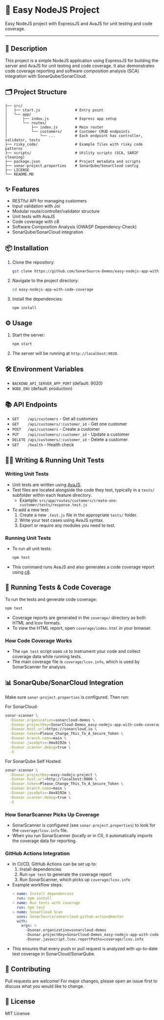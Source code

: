 # 🚀 Easy NodeJS Project 

Easy NodeJS project with ExpressJS and AvaJS for unit testing and code coverage.

---

## 📄 Description 
This project is a simple NodeJS application using ExpressJS for building the server and AvaJS for unit testing and code coverage. It also demonstrates code coverage reporting and software composition analysis (SCA) integration with SonarQube/SonarCloud.

## 🗂️ Project Structure
```
├── src/
│   ├── start.js                # Entry point
│   └── app/
│       ├── index.js            # Express app setup
│       └── routes/
│           ├── index.js        # Main router
│           └── customers/      # Customer CRUD endpoints
│               └── ...         # Each endpoint has controller, validator, tests
├── risky_code/                 # Example files with risky code patterns
├── scripts/                    # Utility scripts (SCA, SARIF cleaning)
├── package.json                # Project metadata and scripts
├── sonar-project.properties    # SonarQube/SonarCloud config
├── LICENSE
└── README.MD
```

## ✨ Features
- RESTful API for managing customers
- Input validation with Joi
- Modular route/controller/validator structure
- Unit tests with AvaJS
- Code coverage with c8
- Software Composition Analysis (OWASP Dependency-Check)
- SonarQube/SonarCloud integration

## 📦 Installation 
1. Clone the repository:
    ```sh
    git clone https://github.com/SonarSource-Demos/easy-nodejs-app-with-code-coverage.git
    ```
2. Navigate to the project directory:
    ```sh
    cd easy-nodejs-app-with-code-coverage
    ```
3. Install the dependencies:
    ```sh
    npm install
    ```

## ⚙️ Usage
1. Start the server:
    ```sh
    npm start
    ```
2. The server will be running at `http://localhost:9020`.

## 🛠️ Environment Variables
- `BACKEND_API_SERVER_APP_PORT` (default: 9020)
- `NODE_ENV` (default: production)

## 📚 API Endpoints
- `GET    /api/customers`                - Get all customers
- `GET    /api/customers/:customer_id`   - Get one customer
- `POST   /api/customers`                - Create a customer
- `PUT    /api/customers/:customer_id`   - Update a customer
- `DELETE /api/customers/:customer_id`   - Delete a customer
- `GET    /health`                       - Health check

## 🧑‍💻 Writing & Running Unit Tests

### Writing Unit Tests
- Unit tests are written using [AvaJS](https://github.com/avajs/ava).
- Test files are located alongside the code they test, typically in a `tests/` subfolder within each feature directory.
    - Example: `src/app/routes/customers/create-one-customer/tests/response.test.js`
- To add a new test:
    1. Create a new `.test.js` file in the appropriate `tests/` folder.
    2. Write your test cases using AvaJS syntax.
    3. Export or require any modules you need to test.

### Running Unit Tests
- To run all unit tests:
    ```sh
    npm test
    ```
- This command runs AvaJS and also generates a code coverage report using [c8](https://github.com/bcoe/c8).

## 🧪 Running Tests & Code Coverage
To run the tests and generate code coverage:
```sh
npm test
```
- Coverage reports are generated in the `coverage/` directory as both HTML and lcov formats.
- To view the HTML report, open `coverage/index.html` in your browser.

### How Code Coverage Works
- The `npm test` script uses `c8` to instrument your code and collect coverage data while running tests.
- The main coverage file is `coverage/lcov.info`, which is used by SonarScanner for analysis.

## 📊 SonarQube/SonarCloud Integration
Make sure `sonar-project.properties` is configured. Then run:

For SonarCloud:
```sh
sonar-scanner \
  -Dsonar.organization=sonarcloud-demos \
  -Dsonar.projectKey=SonarCloud-Demos_easy-nodejs-app-with-code-coverage \
  -Dsonar.host.url=https://sonarcloud.io \
  -Dsonar.token=Please_Change_This_To_A_Secure_Token \
  -Dsonar.branch.name=main \
  -Dsonar.javaOpts=-Xmx8192m \
  -Dsonar.scanner.debug=true \
  -X
```
For SonarQube Self Hosted:
```sh
sonar-scanner \
  -Dsonar.projectKey=easy-nodejs-project \
  -Dsonar.host.url=http://localhost:9000 \
  -Dsonar.token=Please_Change_This_To_A_Secure_Token \
  -Dsonar.branch.name=main \
  -Dsonar.javaOpts=-Xmx8192m \
  -Dsonar.scanner.debug=true \
  -X
```

### How SonarScanner Picks Up Coverage
- SonarScanner is configured (see `sonar-project.properties`) to look for the `coverage/lcov.info` file.
- When you run SonarScanner (locally or in CI), it automatically imports the coverage data for reporting.

### GitHub Actions Integration
- In CI/CD, GitHub Actions can be set up to:
    1. Install dependencies
    2. Run `npm test` to generate the coverage report
    3. Run SonarScanner, which picks up `coverage/lcov.info`
- Example workflow steps:
    ```yaml
    - name: Install dependencies
      run: npm install
    - name: Run tests with coverage
      run: npm test
    - name: SonarCloud Scan
      uses: SonarSource/sonarcloud-github-action@master
      with:
        args: >
          -Dsonar.organization=sonarcloud-demos
          -Dsonar.projectKey=SonarCloud-Demos_easy-nodejs-app-with-code-coverage
          -Dsonar.javascript.lcov.reportPaths=coverage/lcov.info
    ```
- This ensures that every push or pull request is analyzed with up-to-date test coverage in SonarCloud/SonarQube.

## 🤝 Contributing
Pull requests are welcome! For major changes, please open an issue first to discuss what you would like to change.

## 📄 License
MIT License